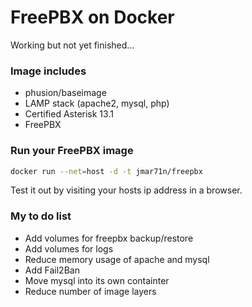 # FreePBX on Docker

Working but not yet finished...

### Image includes

 * phusion/baseimage
 * LAMP stack (apache2, mysql, php)
 * Certified Asterisk 13.1
 * FreePBX
 
### Run your FreePBX image
```bash
docker run --net=host -d -t jmar71n/freepbx
```

Test it out by visiting your hosts ip address in a browser.

### My to do list

 * Add volumes for freepbx backup/restore
 * Add volumes for logs
 * Reduce memory usage of apache and mysql
 * Add Fail2Ban
 * Move mysql into its own containter
 * Reduce number of image layers
 

